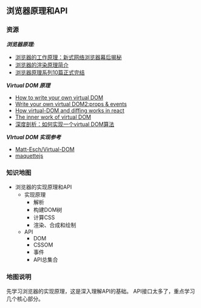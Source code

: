 ## 浏览器原理和API

### 资源

***浏览器原理:***  
- [浏览器的工作原理：新式网络浏览器幕后揭秘](https://www.html5rocks.com/zh/tutorials/internals/howbrowserswork/)
- [浏览器的渲染原理简介](https://coolshell.cn/articles/9666.html)
- [浏览器原理系列10篇正式完结](https://juejin.im/post/5c6d3e026fb9a04a0d576f98)
  
***Virtual DOM 原理***
- [How to write your own virtual DOM](https://medium.com/@deathmood/how-to-write-your-own-virtual-dom-ee74acc13060)
- [Write your own virtual DOM2:props & events](https://medium.com/@deathmood/write-your-virtual-dom-2-props-events-a957608f5c76)
- [How virtual-DOM and diffing works in react](https://medium.com/@gethylgeorge/how-virtual-dom-and-diffing-works-in-react-6fc805f9f84e)
- [The inner work of virtual DOM](https://medium.com/@rajaraodv/the-inner-workings-of-virtual-dom-666ee7ad47cf)
- [深度剖析：如何实现一个virtual DOM算法](https://github.com/livoras/blog/issues/13)

***VIrtual DOM 实现参考***
- [Matt-Esch/Virtual-DOM](https://github.com/Matt-Esch/virtual-dom)
- [maquettejs](https://maquettejs.org/)



### 知识地图

- 浏览器的实现原理和API
  - 实现原理
    - 解析
    - 构建DOM树
    - 计算CSS
    - 渲染、合成和绘制
  - API
    - DOM
    - CSSOM
    - 事件
    - API总集合

### 地图说明

先学习浏览器的实现原理，这是深入理解API的基础。
API接口太多了，重点学习几个核心部分。


